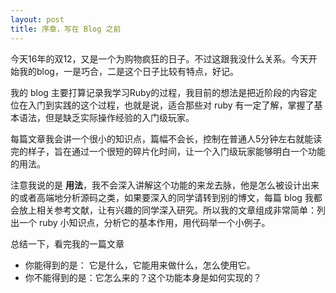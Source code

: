 ```yaml
---
layout: post
title: 序章，写在 Blog 之前
---
```


今天16年的双12，又是一个为购物疯狂的日子。不过这跟我没什么关系。今天开始我的blog，一是巧合，二是这个日子比较有特点，好记。

我的 blog 主要打算记录我学习Ruby的过程，我目前的想法是把近阶段的内容定位在入门到实践的这个过程，也就是说，适合那些对 ruby 有一定了解，掌握了基本语法，但是缺乏实际操作经验的入门级玩家。

每篇文章我会讲一个很小的知识点，篇幅不会长，控制在普通人5分钟左右就能读完的样子，旨在通过一个很短的碎片化时间，让一个入门级玩家能够明白一个功能的用法。

注意我说的是 **用法**，我不会深入讲解这个功能的来龙去脉，他是怎么被设计出来的或者高端地分析源码之类，如果要深入的同学请转到别的博文，每篇 blog 我都会放上相关参考文献，让有兴趣的同学深入研究。所以我的文章组成非常简单：列出一个 ruby 小知识点，分析它的基本作用，用代码举一个小例子。

总结一下，看完我的一篇文章

* 你能得到的是：  它是什么，它能用来做什么，怎么使用它。
* 你不能得到的是：它怎么来的？这个功能本身是如何实现的？